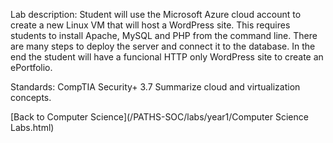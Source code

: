 Lab description: Student will use the Microsoft Azure cloud account to create a new Linux VM that will host a WordPress site. This requires students to install Apache, MySQL and PHP from the command line.  There are many steps to deploy the server and connect it to the database. In the end the student will have a funcional HTTP only WordPress site to create an ePortfolio.

Standards: CompTIA Security+ 3.7 Summarize cloud and virtualization concepts.

[Back to Computer Science](/PATHS-SOC/labs/year1/Computer Science Labs.html)
